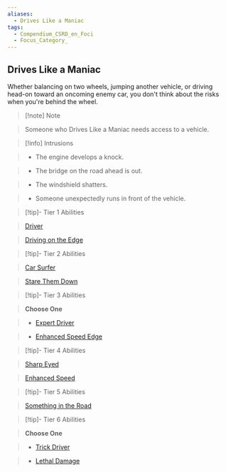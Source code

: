 ```yaml
---
aliases:
  - Drives Like a Maniac
tags:
  - Compendium_CSRD_en_Foci
  - Focus_Category_
---
```

  
    
## Drives Like a Maniac    
Whether balancing on two wheels, jumping another vehicle, or driving head-on toward an oncoming enemy car, you don't think about the risks when you're behind the wheel.    
  
>[!note] Note    
>Someone who Drives Like a Maniac needs access to a vehicle.   
    
  
>[!info] Intrusions    
>- The engine develops a knock.    
>- The bridge on the road ahead is out.    
>- The windshield shatters.    
>- Someone unexpectedly runs in front of the vehicle.    
  
  
>[!tip]- Tier 1 Abilities    
> [Driver](Driver.md)    
> [Driving on the Edge](Driving-on-the-Edge.md)    
  
  
>[!tip]- Tier 2 Abilities    
> [Car Surfer](Car-Surfer.md)    
> [Stare Them Down](Stare-Them-Down.md)    
  
  
>[!tip]- Tier 3 Abilities    
> **Choose One**    
>- [Expert Driver](Expert-Driver.md)    
>- [Enhanced Speed Edge](Enhanced-Speed-Edge.md)    
  
  
>[!tip]- Tier 4 Abilities    
> [Sharp Eyed](Sharp-Eyed.md)    
> [Enhanced Speed](Enhanced-Speed.md)    
  
  
>[!tip]- Tier 5 Abilities    
> [Something in the Road](Something-in-the-Road.md)    
  
  
>[!tip]- Tier 6 Abilities    
> **Choose One**    
>- [Trick Driver](Trick-Driver.md)    
>- [Lethal Damage](Lethal-Damage.md)